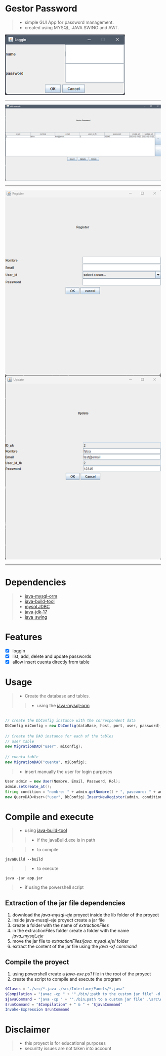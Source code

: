 # Gestor Password
>- simple GUI App for password management.
>- created using MYSQL, JAVA SWING and AWT.

![panelLogin](./docs/login.png)

------

![panelPrincipal](./docs/principal.png)

------
![panelRegistro](./docs/registro.png)
![panelUpdate](./docs/update.png)

------

# Dependencies
>- [java-mysql-orm](https://github.com/AlfonsoG-dev/java-mysql-eje)
>- [java-build-tool](https://github.com/AlfonsoG-dev/javaBuild)
>- [mysql JDBC](https://dev.mysql.com/downloads/connector/j/5.1.html)
>- [java-jdk-17](https://www.oracle.com/java/technologies/javase/jdk17-archive-downloads.html)
>- [java_swing](https://www.tutorialspoint.com/swingexamples/index.htm)

# Features

- [x] loggin 
- [x] list, add, delete and update passwords
- [x] allow insert cuenta directly from table

# Usage

>- Create the database and tables.
>>- using the [java-mysql-orm](https://github.com/AlfonsoG-dev/java-mysql-eje)

```java

// create the DbConfig instance with the correspondent data
DbConfig miConfig = new DbConfig(dataBase, host, port, user, password);

// Create the DAO instance for each of the tables
// user table
new MigrationDAO("user", miConfig);

// cuenta table
new MigrationDAO("cuenta", miConfig);

```

>- insert manually the user for login purposes

```java
User admin = new User(Nombre, Email, Password, Rol);
admin.setCreate_at();
String condition = "nombre: " + admin.getNombre() + ", password: " + admin.getPassword();
new QueryDAO<User>("user", DbConfig).InsertNewRegister(admin, condition, "and", new UserBuilder());
```

# Compile and execute
>- using [java-build-tool](https://github.com/AlfonsoG-dev/javaBuild)
>>- if the javaBuild.exe is in path

>>- to compile
```console
javaBuild --build
```

>>- to execute
```console
java -jar app.jar
```

>- if using the powershell script

## Extraction of the jar file dependencies
1. download the *java-mysql-eje* proyect inside the lib folder of the proyect
2. inside java-musql-eje proyect create a jar file
3. create a folder with the name of *extractionFiles*
4. in the extractionFiles folder create a folder with the name *java_mysql_eje*
5. move the jar file to *extractionFiles/java_mysql_eje/* folder
6. extract the content of the jar file using the *java -xf command*

## Compile the proyect
1. using powershell create a *java-exe.ps1* file in the root of the proyect
2. create the script to compile and execute the program

``` powershell
$Clases = "./src/*.java ./src/Interface/Panels/*.java"
$Compilation = "javac -cp " + '"./bin/;path to the custom jar file" -d ./bin/ ' + "$Clases";
$javaCommand = "java -cp " + '"./bin;path to a custom jar file" .\src\App.java';
$runCommand = "$Compilation" + " & " + "$javaCommand"
Invoke-Expression $runCommand
```

# Disclaimer
>- this proyect is for educational purposes
>- securitty issues are not taken into account
